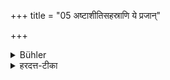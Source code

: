 +++
title = "05 अष्टाशीतिसहस्राणि ये प्रजान्"

+++

<details><summary>Bühler</summary>

5. Those eighty thousand sages who desired no offspring passed by Aryaman's road to the north and obtained immortality.
</details>

<details><summary>हरदत्त-टीका</summary>

## सूत्रम्
इत्यूर्ध्वरेतसां प्रशंसा ॥५॥
### टिप्पनी
गृहस्थादन्ये त्रयोऽपि ऊर्ध्वरेतसः। तेषामेषा प्रशंसेति ॥ ५ ॥
</details>
